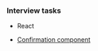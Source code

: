 ### Interview tasks

- React

- [Confirmation component](nuoxoxo.github.io/interview_react_confirmation_component/)

